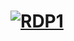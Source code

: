 # [![RDP1](https://github.com/Manik928/rdp/actions/workflows/Rdp1.yml/badge.svg)](https://github.com/Manik928/rdp/actions/workflows/Rdp1.yml)
